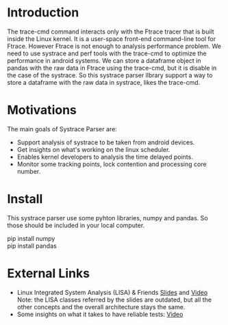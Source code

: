 Introduction
============

 The trace-cmd command interacts only with the Ftrace tracer that is built inside the Linux kernel. It is a user-space front-end command-line tool for Ftrace. However Ftrace is not enough to analysis performance problem. We need to use systrace and perf tools with the trace-cmd to optimize the performance in android systems. 
 We can store a dataframe object in pandas with the raw data in Ftrace using the trace-cmd, but it is disable in the case of the systrace. So this systrace parser llbrary support a way to store a dataframe with the raw data in systrace, likes the trace-cmd. 


Motivations
===========

The main goals of Systrace Parser are:
-  Support analysis of systrace to be taken from android devices.
-  Get insights on what's working on the linux scheduler.
-  Enables kernel developers to analysis the time delayed points.
-  Monitor some tracking points, lock contention and processing core number.


Install
=======

This systrace parser use some pyhton libraries, numpy and pandas. So those should be included in your local computer.

pip install numpy</br>
pip install pandas


External Links
==============

- Linux Integrated System Analysis (LISA) & Friends [Slides](http://events.linuxfoundation.org/sites/events/files/slides/ELC16_LISA_20160326.pdf) and [Video](https://www.youtube.com/watch?v=yXZzzUEngiU)
  Note: the LISA classes referred by the slides are outdated, but all the other concepts and the overall architecture stays the same.
- Some insights on what it takes to have reliable tests: [Video](https://www.youtube.com/watch?v=I_MZ9XS3_zc&t=7s)
